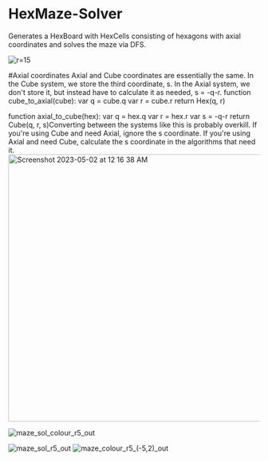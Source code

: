 # HexMaze-Solver

Generates a HexBoard with HexCells consisting of hexagons with axial coordinates and solves the maze via DFS.

![r=15](https://user-images.githubusercontent.com/89245846/235605163-8e29a7b9-6fbc-4f95-8b53-c8e388c8c0b7.png)


#Axial coordinates
Axial and Cube coordinates are essentially the same. In the Cube system, we store the third coordinate, s. In the Axial system, we don't store it, but instead have to calculate it as needed, s = -q-r.
function cube_to_axial(cube):
    var q = cube.q
    var r = cube.r
    return Hex(q, r)

function axial_to_cube(hex):
    var q = hex.q
    var r = hex.r
    var s = -q-r
    return Cube(q, r, s)Converting between the systems like this is probably overkill. If you're using Cube and need Axial, ignore the s coordinate. If you're using Axial and need Cube, calculate the s coordinate in the algorithms that need it.
    <img width="536" alt="Screenshot 2023-05-02 at 12 16 38 AM" src="https://user-images.githubusercontent.com/89245846/235603398-38420395-9d09-4ce7-a22b-2a062c65c475.png">

![maze_sol_colour_r5_out](https://user-images.githubusercontent.com/89245846/235605288-126c0268-9af6-4ccf-82ec-82859892597d.png)


     
![maze_sol_r5_out](https://user-images.githubusercontent.com/89245846/235605319-50fc2f64-bd29-4d4a-9881-f549b8ceaf92.png)
![maze_colour_r5_(-5,2)_out](https://user-images.githubusercontent.com/89245846/235605340-9ac5496e-8cf9-4302-af4c-61f94c32f980.png)
